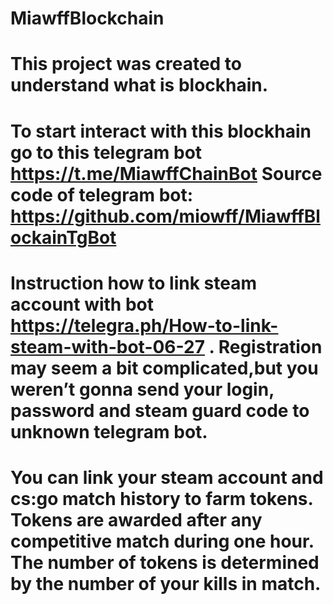 # MiawffBlockchain
# This project was created to understand what is blockhain.
# To start interact with this blockhain go to this telegram bot https://t.me/MiawffChainBot Source code of telegram bot: https://github.com/miowff/MiawffBlockainTgBot
# Instruction how to link steam account with bot https://telegra.ph/How-to-link-steam-with-bot-06-27 . Registration may seem a bit complicated,but you weren’t gonna send your login, password and steam guard code to unknown telegram bot.
# You can link your steam account and cs:go match history to farm tokens. Tokens are awarded after any competitive match during one hour. The number of tokens is determined by the number of your kills in match.
